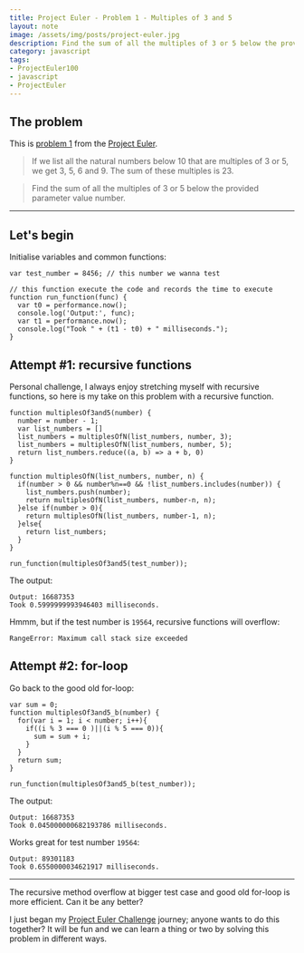 ```yaml
---
title: Project Euler - Problem 1 - Multiples of 3 and 5
layout: note
image: /assets/img/posts/project-euler.jpg
description: Find the sum of all the multiples of 3 or 5 below the provided parameter value number.
category: javascript
tags:
- ProjectEuler100
- javascript
- ProjectEuler
---
```


## The problem

This is [problem 1](https://projecteuler.net/problem=1) from the [Project Euler](https://projecteuler.net/).

> If we list all the natural numbers below 10 that are multiples of 3 or 5, we get 3, 5, 6 and 9. The sum of these multiples is 23.

> Find the sum of all the multiples of 3 or 5 below the provided parameter value number.

---

## Let's begin
Initialise variables and common functions:
```
var test_number = 8456; // this number we wanna test

// this function execute the code and records the time to execute
function run_function(func) {
  var t0 = performance.now();
  console.log('Output:', func);
  var t1 = performance.now();
  console.log("Took " + (t1 - t0) + " milliseconds.");
}
```

## Attempt #1: recursive functions
Personal challenge, I always enjoy stretching myself with recursive functions, so here is my take on this problem with a recursive function.  
```
function multiplesOf3and5(number) {
  number = number - 1;
  var list_numbers = []
  list_numbers = multiplesOfN(list_numbers, number, 3);
  list_numbers = multiplesOfN(list_numbers, number, 5);
  return list_numbers.reduce((a, b) => a + b, 0)
}

function multiplesOfN(list_numbers, number, n) {
  if(number > 0 && number%n==0 && !list_numbers.includes(number)) {
    list_numbers.push(number);
    return multiplesOfN(list_numbers, number-n, n);
  }else if(number > 0){
    return multiplesOfN(list_numbers, number-1, n);
  }else{
    return list_numbers;
  }
}

run_function(multiplesOf3and5(test_number));
```

The output:
```
Output: 16687353
Took 0.5999999993946403 milliseconds.
```

Hmmm, but if the test number is `19564`, recursive functions will overflow:
```
RangeError: Maximum call stack size exceeded
```

## Attempt #2: for-loop
Go back to the good old for-loop:
```
var sum = 0;
function multiplesOf3and5_b(number) {
  for(var i = 1; i < number; i++){
    if((i % 3 === 0 )||(i % 5 === 0)){
      sum = sum + i;
    }
  }
  return sum;
}

run_function(multiplesOf3and5_b(test_number));
```

The output:
```
Output: 16687353
Took 0.045000000682193786 milliseconds.
```

Works great for test number `19564`:
```
Output: 89301183
Took 0.6550000034621917 milliseconds.
```

---

The recursive method overflow at bigger test case and good old for-loop is more efficient. Can it be any better?

I just began my [Project Euler Challenge](https://projecteuler.net/) journey; anyone wants to do this together? It will be fun and we can learn a thing or two by solving this problem in different ways.
